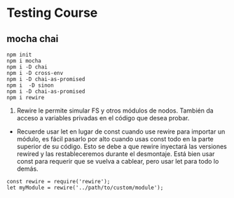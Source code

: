 # Testing Course
## mocha chai

```
npm init 
npm i mocha
npm i -D chai
npm i -D cross-env  
npm i -D chai-as-promised  
npm i  -D sinon 
npm i -D chai-as-promised
npm i rewire                   
```

1. Rewire le permite simular FS y otros módulos de nodos. También da acceso a variables privadas en el código que desea probar.
- Recuerde usar let en lugar de const cuando use rewire para importar un módulo, es fácil pasarlo por alto cuando usas const todo en la parte superior de su código. Esto se debe a que rewire inyectará las versiones rewired y las restableceremos durante el desmontaje. Está bien usar const para requerir que se vuelva a cablear, pero usar let para todo lo demás.

```
const rewire = require('rewire');
let myModule = rewire('../path/to/custom/module');
```